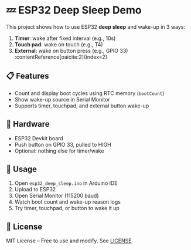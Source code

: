 # 💤 ESP32 Deep Sleep Demo

This project shows how to use ESP32 **deep sleep** and wake-up in 3 ways:
1. **Timer**: wake after fixed interval (e.g., 10s)  
2. **Touch pad**: wake on touch (e.g., T4)  
3. **External**: wake on button press (e.g., GPIO 33) :contentReference[oaicite:2]{index=2}

## 📋 Features
- Count and display boot cycles using RTC memory (`bootCount`)  
- Show wake-up source in Serial Monitor  
- Supports timer, touchpad, and external button wake-up  

## 🔧 Hardware
- ESP32 Devkit board  
- Push button on GPIO 33, pulled to HIGH  
- Optional: nothing else for timer/wake  

## 🚀 Usage
1. Open `esp32_deep_sleep.ino` in Arduino IDE  
2. Upload to ESP32  
3. Open Serial Monitor (115200 baud)  
4. Watch boot count and wake-up reason logs  
5. Try timer, touchpad, or button to wake it up

## 📄 License
MIT License – Free to use and modify. See [LICENSE](../../LICENSE)
